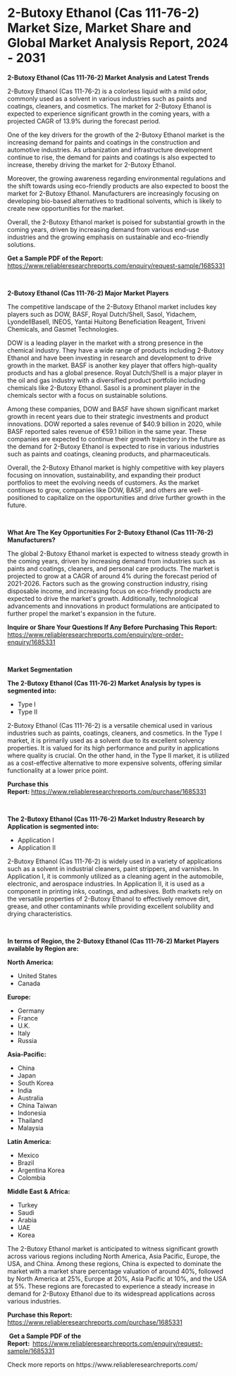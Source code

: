 <p><h1>2-Butoxy Ethanol (Cas 111-76-2) Market Size, Market Share and Global Market Analysis Report, 2024 - 2031</h1></p><p><strong>2-Butoxy Ethanol (Cas 111-76-2) Market Analysis and Latest Trends</strong></p>
<p><p>2-Butoxy Ethanol (Cas 111-76-2) is a colorless liquid with a mild odor, commonly used as a solvent in various industries such as paints and coatings, cleaners, and cosmetics. The market for 2-Butoxy Ethanol is expected to experience significant growth in the coming years, with a projected CAGR of 13.9% during the forecast period.</p><p>One of the key drivers for the growth of the 2-Butoxy Ethanol market is the increasing demand for paints and coatings in the construction and automotive industries. As urbanization and infrastructure development continue to rise, the demand for paints and coatings is also expected to increase, thereby driving the market for 2-Butoxy Ethanol.</p><p>Moreover, the growing awareness regarding environmental regulations and the shift towards using eco-friendly products are also expected to boost the market for 2-Butoxy Ethanol. Manufacturers are increasingly focusing on developing bio-based alternatives to traditional solvents, which is likely to create new opportunities for the market.</p><p>Overall, the 2-Butoxy Ethanol market is poised for substantial growth in the coming years, driven by increasing demand from various end-use industries and the growing emphasis on sustainable and eco-friendly solutions.</p></p>
<p><strong>Get a Sample PDF of the Report:&nbsp;</strong> <a href="https://www.reliableresearchreports.com/enquiry/request-sample/1685331">https://www.reliableresearchreports.com/enquiry/request-sample/1685331</a></p>
<p>&nbsp;</p>
<p><strong>2-Butoxy Ethanol (Cas 111-76-2) Major Market Players</strong></p>
<p><p>The competitive landscape of the 2-Butoxy Ethanol market includes key players such as DOW, BASF, Royal Dutch/Shell, Sasol, Yidachem, LyondellBasell, INEOS, Yantai Huitong Beneficiation Reagent, Triveni Chemicals, and Gasmet Technologies.</p><p>DOW is a leading player in the market with a strong presence in the chemical industry. They have a wide range of products including 2-Butoxy Ethanol and have been investing in research and development to drive growth in the market. BASF is another key player that offers high-quality products and has a global presence. Royal Dutch/Shell is a major player in the oil and gas industry with a diversified product portfolio including chemicals like 2-Butoxy Ethanol. Sasol is a prominent player in the chemicals sector with a focus on sustainable solutions.</p><p>Among these companies, DOW and BASF have shown significant market growth in recent years due to their strategic investments and product innovations. DOW reported a sales revenue of $40.9 billion in 2020, while BASF reported sales revenue of €59.1 billion in the same year. These companies are expected to continue their growth trajectory in the future as the demand for 2-Butoxy Ethanol is expected to rise in various industries such as paints and coatings, cleaning products, and pharmaceuticals.</p><p>Overall, the 2-Butoxy Ethanol market is highly competitive with key players focusing on innovation, sustainability, and expanding their product portfolios to meet the evolving needs of customers. As the market continues to grow, companies like DOW, BASF, and others are well-positioned to capitalize on the opportunities and drive further growth in the future.</p></p>
<p>&nbsp;</p>
<p><strong>What Are The Key Opportunities For 2-Butoxy Ethanol (Cas 111-76-2) Manufacturers?</strong></p>
<p><p>The global 2-Butoxy Ethanol market is expected to witness steady growth in the coming years, driven by increasing demand from industries such as paints and coatings, cleaners, and personal care products. The market is projected to grow at a CAGR of around 4% during the forecast period of 2021-2026. Factors such as the growing construction industry, rising disposable income, and increasing focus on eco-friendly products are expected to drive the market's growth. Additionally, technological advancements and innovations in product formulations are anticipated to further propel the market's expansion in the future.</p></p>
<p><strong>Inquire or Share Your Questions If Any Before Purchasing This Report:</strong> <a href="https://www.reliableresearchreports.com/enquiry/pre-order-enquiry/1685331">https://www.reliableresearchreports.com/enquiry/pre-order-enquiry/1685331</a></p>
<p>&nbsp;</p>
<p><strong>Market Segmentation</strong></p>
<p><strong>The 2-Butoxy Ethanol (Cas 111-76-2) Market Analysis by types is segmented into:</strong></p>
<p><ul><li>Type I</li><li>Type II</li></ul></p>
<p><p>2-Butoxy Ethanol (Cas 111-76-2) is a versatile chemical used in various industries such as paints, coatings, cleaners, and cosmetics. In the Type I market, it is primarily used as a solvent due to its excellent solvency properties. It is valued for its high performance and purity in applications where quality is crucial. On the other hand, in the Type II market, it is utilized as a cost-effective alternative to more expensive solvents, offering similar functionality at a lower price point.</p></p>
<p><strong>Purchase this Report:&nbsp;</strong><a href="https://www.reliableresearchreports.com/purchase/1685331">https://www.reliableresearchreports.com/purchase/1685331</a></p>
<p>&nbsp;</p>
<p><strong>The 2-Butoxy Ethanol (Cas 111-76-2) Market Industry Research by Application is segmented into:</strong></p>
<p><ul><li>Application I</li><li>Application II</li></ul></p>
<p><p>2-Butoxy Ethanol (Cas 111-76-2) is widely used in a variety of applications such as a solvent in industrial cleaners, paint strippers, and varnishes. In Application I, it is commonly utilized as a cleaning agent in the automobile, electronic, and aerospace industries. In Application II, it is used as a component in printing inks, coatings, and adhesives. Both markets rely on the versatile properties of 2-Butoxy Ethanol to effectively remove dirt, grease, and other contaminants while providing excellent solubility and drying characteristics.</p></p>
<p>&nbsp;</p>
<p><strong>In terms of Region, the 2-Butoxy Ethanol (Cas 111-76-2) Market Players available by Region are:</strong></p>
<p>
    <p> <strong> North America: </strong>
        <ul>
            <li>United States</li>
            <li>Canada</li>
        </ul>
        </p> 
    <p> <strong> Europe: </strong>
        <ul>
            <li>Germany</li>
            <li>France</li>
            <li>U.K.</li>
            <li>Italy</li>
            <li>Russia</li>
        </ul>
        </p> 
    <p> <strong> Asia-Pacific: </strong>
        <ul>
            <li>China</li>
            <li>Japan</li>
            <li>South Korea</li>
            <li>India</li>
            <li>Australia</li>
            <li>China Taiwan</li>
            <li>Indonesia</li>
            <li>Thailand</li>
            <li>Malaysia</li>
        </ul>
        </p> 
    <p> <strong> Latin America: </strong>
        <ul>
            <li>Mexico</li>
            <li>Brazil</li>
            <li>Argentina Korea</li>
            <li>Colombia</li>
        </ul>
        </p> 
    <p> <strong> Middle East & Africa: </strong>
        <ul>
            <li>Turkey</li>
            <li>Saudi</li>
            <li>Arabia</li>
            <li>UAE</li>
            <li>Korea</li>
        </ul>
    </p>
    </p>
<p><p>The 2-Butoxy Ethanol market is anticipated to witness significant growth across various regions including North America, Asia Pacific, Europe, the USA, and China. Among these regions, China is expected to dominate the market with a market share percentage valuation of around 40%, followed by North America at 25%, Europe at 20%, Asia Pacific at 10%, and the USA at 5%. These regions are forecasted to experience a steady increase in demand for 2-Butoxy Ethanol due to its widespread applications across various industries.</p></p>
<p><strong>Purchase this Report: </strong><a href="https://www.reliableresearchreports.com/purchase/1685331">https://www.reliableresearchreports.com/purchase/1685331</a></p>
<p>&nbsp;<strong>Get a Sample PDF of the Report:&nbsp;&nbsp;</strong><a href="https://www.reliableresearchreports.com/enquiry/request-sample/1685331">https://www.reliableresearchreports.com/enquiry/request-sample/1685331</a></p>
<p><strong></strong></p>
<p>Check more reports on https://www.reliableresearchreports.com/</p>